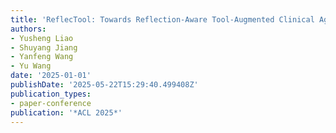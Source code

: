 ```yaml
---
title: 'ReflecTool: Towards Reflection-Aware Tool-Augmented Clinical Agents'
authors:
- Yusheng Liao
- Shuyang Jiang
- Yanfeng Wang
- Yu Wang
date: '2025-01-01'
publishDate: '2025-05-22T15:29:40.499408Z'
publication_types:
- paper-conference
publication: '*ACL 2025*'
---
```

